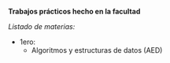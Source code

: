 ﻿**Trabajos prácticos hecho en la facultad**

*Listado de materias:*

- 1ero:
  - Algoritmos y estructuras de datos (AED)
